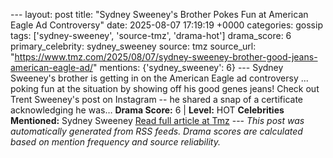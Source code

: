 --- layout: post title: "Sydney Sweeney's Brother Pokes Fun at American Eagle Ad Controversy" date: 2025-08-07 17:19:19 +0000 categories: gossip tags: ['sydney-sweeney', 'source-tmz', 'drama-hot'] drama_score: 6 primary_celebrity: sydney_sweeney source: tmz source_url: "https://www.tmz.com/2025/08/07/sydney-sweeney-brother-good-jeans-american-eagle-ad/" mentions: {'sydney_sweeney': 6} --- Sydney Sweeney's brother is getting in on the American Eagle ad controversy ... poking fun at the situation by showing off his good genes jeans! Check out Trent Sweeney's post on Instagram -- he shared a snap of a certificate acknowledging he was… **Drama Score:** 6 | **Level:** HOT **Celebrities Mentioned:** Sydney Sweeney [Read full article at Tmz](https://www.tmz.com/2025/08/07/sydney-sweeney-brother-good-jeans-american-eagle-ad/) --- *This post was automatically generated from RSS feeds. Drama scores are calculated based on mention frequency and source reliability.*